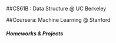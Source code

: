 
##CS61B : Data Structure @ UC Berkeley
 
##Coursera: Machine Learning @ Stanford

##### Homeworks  & Projects 
